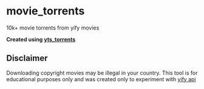 # movie_torrents
10k+ movie torrents from yify movies

**Created using [yts_torrents](https://github.com/makkoncept/yts_torrents)**



## Disclaimer
Downloading copyright movies may be illegal in your country. This tool is for educational purposes only and was created only to experiment with [yify api](https://yts.am/api)
